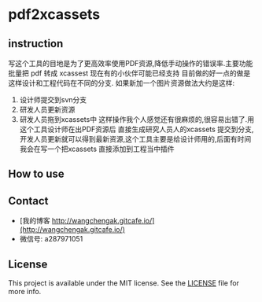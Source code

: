 # pdf2xcassets
## instruction
写这个工具的目地是为了更高效率使用PDF资源,降低手动操作的错误率.主要功能 批量把 pdf 转成 xcassest
现在有的小伙伴可能已经支持 目前做的好一点的做是这样设计和工程代码在不同的分支.
如果新加一个图片资源做法大约是这样:
 1. 设计师提交到svn分支
 2. 研发人员更新资源
 3. 研发人员拖到xcassets中
这样操作我个人感觉还有很麻烦的,很容易出错了.用这个工具设计师在出PDF资源后 直接生成研究人员人的xcassets 提交到分支,开发人员更新就可以得到最新资源,这个工具主要是给设计师用的,后面有时间我会在写一个把xcassets 直接添加到工程当中插件




## How to use



## Contact

- [我的博客 http://wangchengak.gitcafe.io/](http://wangchengak.gitcafe.io/)
- 微信号: a287971051

## License

This project is available under the MIT license. See the [LICENSE](LICENSE) file for more info.

